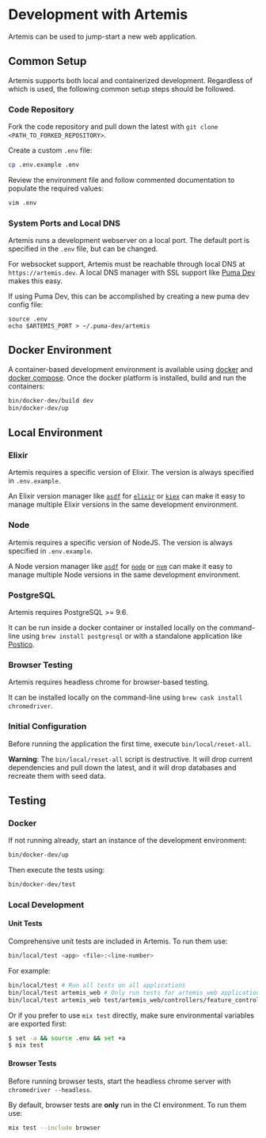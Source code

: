 # Development with Artemis

Artemis can be used to jump-start a new web application.

## Common Setup

Artemis supports both local and containerized development. Regardless of which is used, the following common setup steps should be followed.

### Code Repository

Fork the code repository and pull down the latest with `git clone <PATH_TO_FORKED_REPOSITORY>`.

Create a custom `.env` file:

```bash
cp .env.example .env
```

Review the environment file and follow commented documentation to populate the required values:

```bash
vim .env
```

### System Ports and Local DNS

Artemis runs a development webserver on a local port. The default port is specified in the `.env` file, but can be changed.

For websocket support, Artemis must be reachable through local DNS at `https://artemis.dev`. A local DNS manager with SSL support like [Puma Dev](https://github.com/puma/puma-dev) makes this easy.

If using Puma Dev, this can be accomplished by creating a new puma dev config file:

```
source .env
echo $ARTEMIS_PORT > ~/.puma-dev/artemis
```

## Docker Environment

A container-based development environment is available using [docker](https://www.docker.com/) and [docker compose](https://docs.docker.com/compose/). Once the docker platform is installed, build and run the containers:

```bash
bin/docker-dev/build dev
bin/docker-dev/up
```

## Local Environment

### Elixir

Artemis requires a specific version of Elixir. The version is always specified in `.env.example`.

An Elixir version manager like [`asdf`](https://github.com/asdf-vm/asdf) for [`elixir`](https://github.com/asdf-vm/asdf-elixir) or [`kiex`](https://github.com/taylor/kiex) can make it easy to manage multiple Elixir versions in the same development environment.

### Node

Artemis requires a specific version of NodeJS. The version is always specified in `.env.example`.

A Node version manager like [`asdf`](https://github.com/asdf-vm/asdf) for [`node`](https://github.com/asdf-vm/asdf-nodejs) or [`nvm`](https://github.com/creationix/nvm) can make it easy to manage multiple Node versions in the same development environment.

### PostgreSQL

Artemis requires PostgreSQL >= 9.6.

It can be run inside a docker container or installed locally on the command-line using `brew install postgresql` or with a standalone application like [Postico](https://eggerapps.at/postico/).

### Browser Testing

Artemis requires headless chrome for browser-based testing.

It can be installed locally on the command-line using `brew cask install chromedriver`.

### Initial Configuration

Before running the application the first time, execute `bin/local/reset-all`.

**Warning**: The `bin/local/reset-all` script is destructive. It will drop current dependencies and pull down the latest, and it will drop databases and recreate them with seed data.

## Testing

### Docker

If not running already, start an instance of the development environment:

```bash
bin/docker-dev/up
```

Then execute the tests using:

```bash
bin/docker-dev/test
```

### Local Development

#### Unit Tests

Comprehensive unit tests are included in Artemis. To run them use:

```bash
bin/local/test <app> <file>:<line-number>
```

For example:

```bash
bin/local/test # Run all tests on all applications
bin/local/test artemis_web # Only run tests for artemis_web application
bin/local/test artemis_web test/artemis_web/controllers/feature_controller_test.exs:14 # Only run a specific test
```

Or if you prefer to use `mix test` directly, make sure environmental variables are exported first:

```bash
$ set -a && source .env && set +a
$ mix test
```

#### Browser Tests

Before running browser tests, start the headless chrome server with `chromedriver --headless`.

By default, browser tests are **only** run in the CI environment. To run them use:

```bash
mix test --include browser
```

